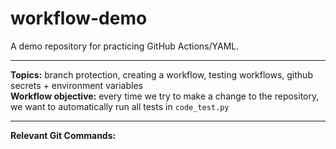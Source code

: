 # workflow-demo
A demo repository for practicing GitHub Actions/YAML.
***
**Topics:** branch protection, creating a workflow, testing workflows, github secrets + environment variables <br>
**Workflow objective:** every time we try to make a change to the repository, we want to automatically run all tests in `code_test.py`
***
**Relevant Git Commands:** <br>
